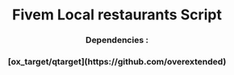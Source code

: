 

<h1 align="center">Fivem Local restaurants Script</h1>
<h3 align="center">Dependencies : </h3>

<h3 align="center">[ox_target/qtarget](https://github.com/overextended)</h3>



